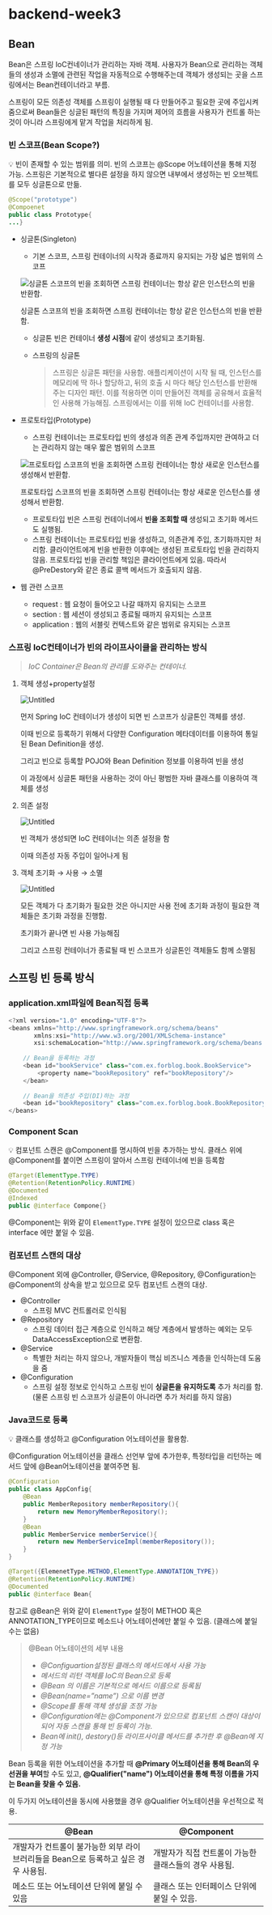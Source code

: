 # backend-week3

## Bean

Bean은 스프링 IoC컨네이너가 관리하는 자바 객체. 사용자가 Bean으로 관리하는 객체들의 생성과 소멸에 관련된 작업을 자동적으로 수행해주는데 객체가 생성되는 곳을 스프링에서는 Bean컨테이너라고 부름. 

스프링이 모든 의존성 객체를 스프링이 실행될 때 다 만들어주고 필요한 곳에 주입시켜줌으로써 Bean들은 싱글된 패턴의 특징을 가지며 제어의 흐름을 사용자가 컨트롤 하는 것이 아니라 스프링에게 맡겨 작업을 처리하게 됨. 

### 빈 스코프(Bean Scope?)

<aside>
💡 빈이 존재할 수 있는 범위를 의미. 빈의 스코프는 @Scope 어노테이션을 통해 지정 가능. 스프링은 기본적으로 별다른 설정을 하지 않으면 내부에서 생성하는 빈 오브젝트를 모두 싱글톤으로 만듦.

</aside>

```java
@Scope("prototype")
@Compoenet
public class Prototype{
...}
```

- 싱글톤(Singleton)
    - 기본 스코프, 스프링 컨테이너의 시작과 종료까지 유지되는 가장 넓은 범위의 스코프
    
    ![싱글톤 스코프의 빈을 조회하면 스프링 컨테이너는 항상 같은 인스턴스의 빈을 반환함.](https://user-images.githubusercontent.com/128574532/272135149-8087ba04-602d-411c-8bca-80f46b950419.png)
    
    싱글톤 스코프의 빈을 조회하면 스프링 컨테이너는 항상 같은 인스턴스의 빈을 반환함.
    
    - 싱글톤 빈은 컨테이너 **생성 시점**에 같이 생성되고 초기화됨.
    - 스프링의 싱글톤
        
        > 스프링은 싱글톤 패턴을 사용함. 애플리케이션이 시작 될 때, 인스턴스를 메모리에 딱 하나 할당하고, 뒤의 호출 시 마다 해당 인스턴스를 반환해주는 디자인 패턴. 이를 적용하면 이미 만들어진 객체를 공유해서 효율적인 사용해 가능해짐. 스프링에서는 이를 위해 IoC 컨테이너를 사용함.
        > 
- 프로토타입(Prototype)
    - 스프링 컨테이너는 프로토타입 빈의 생성과 의존 관계 주입까지만 관여하고 더는 관리하지 않는 매우 짧은 범위의 스코프
    
    ![프로토타입 스코프의 빈을 조회하면 스프링 컨테이너는 항상 새로운 인스턴스를 생성해서 반환함. ](https://user-images.githubusercontent.com/128574532/272135278-ae15ae8a-3ec7-41ab-97d5-0c74a830c259.png)
    
    프로토타입 스코프의 빈을 조회하면 스프링 컨테이너는 항상 새로운 인스턴스를 생성해서 반환함. 
    
    - 프로토타입 빈은 스프링 컨테이너에서 **빈을 조회할 때**  생성되고 초기화 메서드도 실행됨.
    - 스프링 컨테이너는 프로토타입 빈을 생성하고, 의존관계 주입, 초기화까지만 처리함. 클라이언트에게 빈을 반환한 이후에는 생성된 프로토타입 빈을 관리하지 않음. 프로토타입 빈을 관리할 책임은 클라이언트에게 있음. 따라서 @PreDestory와 같은 종료 콜백 메서드가 호출되지 않음.
- 웹 관련 스코프
    - request : 웹 요청이 들어오고 나갈 때까지 유지되는 스코프
    - section : 웹 세션이 생성되고 종료될 때까지 유지되는 스코프
    - application : 웹의 서블릿 컨텍스트와 같은 범위로 유지되는 스코프

### 스프링 IoC컨테이너가 빈의 라이프사이클을 관리하는 방식

> *IoC Container은 Bean의 관리를 도와주는 컨테이너.*
> 
1. 객체 생성+property설정
    
    ![Untitled](https://user-images.githubusercontent.com/128574532/272135298-a1b12022-68e4-47a2-a2e8-10bf04791661.png)
    
    먼저 Spring IoC 컨테이너가 생성이 되면 빈 스코프가 싱글톤인 객체를 생성.
    
    이때 빈으로 등록하기 위해서 다양한 Configuration 메타데이터를 이용하여 통일된 Bean Definition을 생성.
    
    그리고 빈으로 등록할 POJO와 Bean Definition 정보를 이용하여 빈을 생성
    
    이 과정에서 싱글톤 패턴을 사용하는 것이 아닌 평범한 자바 클래스를 이용하여 객체를 생성
    
2. 의존 설정
    
    ![Untitled](https://user-images.githubusercontent.com/128574532/272135328-1ef04519-1fd9-44d9-9d58-842bfa467afb.png)
    
    빈 객체가 생성되면 IoC 컨테이너는 의존 설정을 함
    
    이때 의존성 자동 주입이 일어나게 됨
    
3. 객체 초기화 → 사용 → 소멸
    
    ![Untitled](https://user-images.githubusercontent.com/128574532/272135363-29cc5594-dc0e-4e66-91ea-67774ee17345.png)
    
    모든 객체가 다 초기화가 필요한 것은 아니지만 사용 전에 초기화 과정이 필요한 객체들은 초기화 과정을 진행함. 
    
    초기화가 끝나면 빈 사용 가능해짐
    
    그리고 스프링 컨테이너가 종료될 때 빈 스코프가 싱글톤인 객체들도 함께 소멸됨
    

## 스프링 빈 등록 방식

### application.xml파일에 Bean직접 등록

```java
<?xml version="1.0" encoding="UTF-8"?>
<beans xmlns="http://www.springframework.org/schema/beans"
       xmlns:xsi="http://www.w3.org/2001/XMLSchema-instance"
       xsi:schemaLocation="http://www.springframework.org/schema/beans http://www.springframework.org/schema/beans/spring-beans.xsd">
	
    // Bean을 등록하는 과정
    <bean id="bookService" class="com.ex.forblog.book.BookService">
        <property name="bookRepository" ref="bookRepository"/>
    </bean>
	
    // Bean을 의존성 주입(DI)하는 과정
    <bean id="bookRepository" class="com.ex.forblog.book.BookRepository"/>
</beans>
```

### Component Scan

<aside>
💡 컴포넌트 스캔은 @Component를 명시하여 빈을  추가하는 방식. 클래스 위에 @Component를 붙이면 스프링이 알아서 스프링 컨테이너에 빈을 등록함

</aside>

```java
@Target(ElementType.TYPE)
@Retention(RetentionPolicy.RUNTIME)
@Documented
@Indexed
public @interface Compone{}
```

@Component는 위와 같이 `ElementType.TYPE` 설정이 있으므로 class 혹은 interface 에만 붙일 수 있음. 

### 컴포넌트 스캔의 대상

@Component 외에 @Controller, @Service, @Repository, @Configuration는 @Component의 상속을 받고 있으므로 모두 컴포넌트 스캔의 대상.

- @Controller
    - 스프링 MVC 컨트롤러로 인식됨
- @Repository
    - 스프링 데이터 접근 계층으로 인식하고 해당 계층에서 발생하는 예외는 모두 DataAccessException으로 변환함.
- @Service
    - 특별한 처리는 하지 않으나, 개발자들이 핵심 비즈니스 계층을 인식하는데 도움을 줌
- @Configuration
    - 스프링 설정 정보로 인식하고 스프링 빈이 **싱글톤을 유지하도록** 추가 처리를 함. (물론 스프링 빈 스코프가 싱글톤이 아니라면 추가 처리를 하지 않음)

### Java코드로 등록

<aside>
💡 클래스를 생성하고 @Configuration 어노테이션을 활용함.

 @Configuration 어노테이션을 클래스 선언부 앞에 추가한후, 특정타입을 리턴하는 메서드 앞에 @Bean어노테이션을 붙여주면 됨. 

</aside>

```java
@Configuration
public class AppConfig{
	@Bean
	public MemberRepository memberRepository(){
		return new MemoryMemberRepository();
	}
	@Bean
	public MemberService memberService(){
		return new MemberServiceImpl(memberRepository());
	}
}
```

```java
@Target({ElemenetType.METHOD,ElementType.ANNOTATION_TYPE})
@Retention(RetentionPolicy.RUNTIME)
@Documented
public @interface Bean{

```

참고로 @Bean은 위와 같이 `ElementType` 설정이 METHOD 혹은 ANNOTATION_TYPE이므로 메소드나 어노테이션에만 붙일 수 있음. (클래스에 붙일 수는 없음)

> @Bean 어노테이션의 세부 내용
> 
> - *@Configuartion설정된 클래스의 메서드에서 사용 가능*
> - *메서드의 리턴 객체를 IoC의 Bean으로 등록*
> - *@Bean 의 이름은 기본적으로 메서드 이름으로 등록됨*
> - *@Bean(name=”name”) 으로 이름 변경*
> - *@Scope를 통해 객체 생성을 조정 가능*
> - *@Configuration에는 @Component가 있으므로 컴포넌트 스캔이 대상이 되어 자동 스캔을 통해 빈 등록이 가능.*
> - *Bean에 init(), destory()등 라이프사이클 메서드를 추가한 후 @Bean에 지정 가능*

Bean 등록을 위한 어노테이션을 추가할 때 **@Primary 어노테이션을 통해 Bean의 우선권을 부여**할 수도 있고, **@Qualifier("name") 어노테이션을 통해 특정 이름을 가지는 Bean을 찾을 수 있음.**

이 두가지 어노테이션을 동시에 사용했을 경우 @Qualifier 어노테이션을 우선적으로 적용.

| @Bean | @Component |
| --- | --- |
| 개발자가 컨트롤이 불가능한 외부 라이브러리들을 Bean으로 등록하고 싶은 경우 사용됨. | 개발자가 직접 컨트롤이 가능한 클래스들의 경우 사용됨. |
| 메소드 또는 어노테이션 단위에 붙일 수 있음 | 클래스 또는 인터페이스 단위에 붙일 수 있음.  |
